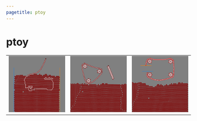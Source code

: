 ```yaml
---
pagetitle: ptoy
---
```


# ptoy

|   |   |   |
|:---:|:---:|:---:|
|<img src="images/screenshot0.png" width="200">|<img src="images/screenshot1.png" width="200">|<img src="images/screenshot2.png" width="200">|
